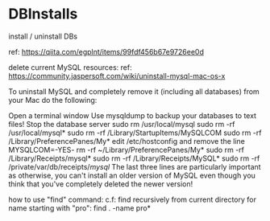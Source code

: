 # DBInstalls
install / uninstall DBs

ref: https://qiita.com/egplnt/items/99fdf456b67e9726ee0d

delete current MySQL resources:
ref: https://community.jaspersoft.com/wiki/uninstall-mysql-mac-os-x

To uninstall MySQL and completely remove it (including all databases) from your Mac do the following:

Open a terminal window
Use mysqldump to backup your databases to text files!
Stop the database server
sudo rm /usr/local/mysql
sudo rm -rf /usr/local/mysql*
sudo rm -rf /Library/StartupItems/MySQLCOM
sudo rm -rf /Library/PreferencePanes/My*
edit /etc/hostconfig and remove the line MYSQLCOM=-YES-
rm -rf ~/Library/PreferencePanes/My*
sudo rm -rf /Library/Receipts/mysql*
sudo rm -rf /Library/Receipts/MySQL*
sudo rm -rf /private/var/db/receipts/*mysql*
The last three lines are particularly important as otherwise, you can't install an older version of MySQL even though you think that you've completely deleted the newer version!

how to use "find" command:
c.f: find recursively from current directory for name starting with "pro":
find . -name pro\*

